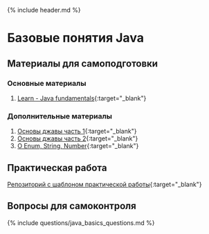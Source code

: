 {% include header.md %}

Базовые понятия Java
====================

Материалы для самоподготовки
---------------------
### Основные материалы
1. [Learn - Java fundamentals](https://learn.by/courses/course-v1:EPAM+JF+ext1/about){:target="_blank"}

### Дополнительные материалы
1. [Основы джавы часть 1](https://www.youtube.com/watch?v=V9qzo32u0Z4){:target="_blank"}
1. [Основы джавы часть 2](https://www.youtube.com/watch?v=86Whd3UFSCE){:target="_blank"}
1. [О Enum, String, Number](https://www.youtube.com/watch?v=uTF0863-nC8){:target="_blank"}

Практическая работа
---------------------
[Репозиторий с шаблоном практической работы](https://github.com/JAVA-ONLINE-EDUCATION-COURSE/java-basics-template){:target="_blank"}

Вопросы для самоконтроля
---------------------
{% include questions/java_basics_questions.md %}
